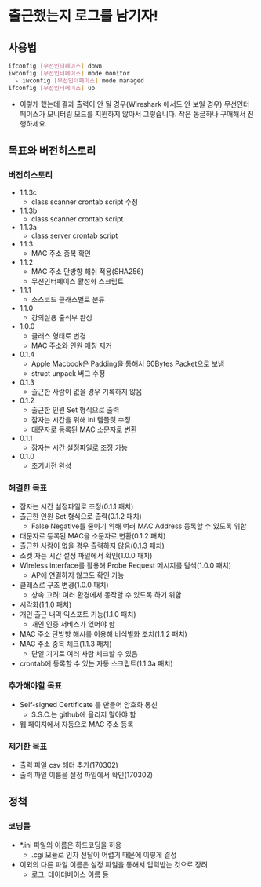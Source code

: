 # 출근했는지 로그를 남기자!

## 사용법
  ```bash
  ifconfig [무선인터페이스] down
  iwconfig [무선인터페이스] mode monitor
    - iwconfig [무선인터페이스] mode managed
  ifconfig [무선인터페이스] up
  ```
  - 이렇게 했는데 결과 출력이 안 될 경우(Wireshark 에서도 안 보일 경우)
    무선인터페이스가 모니터링 모드를 지원하지 않아서 그렇습니다.
    작은 동글하나 구매해서 진행하세요.

## 목표와 버전히스토리

### 버전히스토리
  - 1.1.3c
    - class scanner crontab script 수정
  - 1.1.3b
    - class scanner crontab script
  - 1.1.3a
    - class server crontab script
  - 1.1.3
    - MAC 주소 중복 확인
  - 1.1.2
    - MAC 주소 단방향 해쉬 적용(SHA256)
    - 무선인터페이스 활성화 스크립트
  - 1.1.1
    - 소스코드 클래스별로 분류
  - 1.1.0
    - 강의실용 출석부 완성
  - 1.0.0
    - 클래스 형태로 변경
    - MAC 주소와 인원 매칭 제거
  - 0.1.4
    - Apple Macbook은 Padding을 통해서 60Bytes Packet으로 보냄
    - struct unpack 버그 수정
  - 0.1.3
    - 출근한 사람이 없을 경우 기록하지 않음
  - 0.1.2
    - 출근한 인원 Set 형식으로 출력
    - 잠자는 시간을 위해 ini 템플릿 수정
    - 대문자로 등록된 MAC 소문자로 변환
  - 0.1.1
    - 잠자는 시간 설정파일로 조정 가능
  - 0.1.0
    - 초기버전 완성

### 해결한 목표
  - 잠자는 시간 설정파일로 조정(0.1.1 패치)
  - 출근한 인원 Set 형식으로 출력(0.1.2 패치)
    - False Negative를 줄이기 위해 여러 MAC Address 등록할 수 있도록 위함
  - 대문자로 등록된 MAC을 소문자로 변환(0.1.2 패치)
  - 출근한 사람이 없을 경우 출력하지 않음(0.1.3 패치)
  - 소켓 자는 시간 설정 파일에서 확인(1.0.0 패치)
  - Wireless interface를 활용해 Probe Request 메시지를 탐색(1.0.0 패치)
    - AP에 연결하지 않고도 확인 가능
  - 클래스로 구조 변경(1.0.0 패치)
    - 상속 고려: 여러 환경에서 동작할 수 있도록 하기 위함
  - 시각화(1.1.0 패치)
  - 개인 출근 내역 익스포트 기능(1.1.0 패치)
    - 개인 인증 서비스가 있어야 함
  - MAC 주소 단방향 해시를 이용해 비식별화 조치(1.1.2 패치)
  - MAC 주소 중복 체크(1.1.3 패치)
    - 단일 기기로 여러 사람 체크할 수 있음
  - crontab에 등록할 수 있는 자동 스크립트(1.1.3a 패치)

### 추가해야할 목표
  - Self-signed Certificate 를 만들어 암호화 통신
    - S.S.C.는 github에 올리지 말아야 함
  - 웹 페이지에서 자동으로 MAC 주소 등록

### 제거한 목표
  - 출력 파일 csv 헤더 추가(170302)
  - 출력 파일 이름을 설정 파일에서 확인(170302)


## 정책

### 코딩룰
  - \*.ini 파일의 이름은 하드코딩을 허용
    - .cgi 모듈로 인자 전달이 어렵기 때문에 이렇게 결정
  - 이외의 다른 파일 이름은 설정 파일을 통해서 입력받는 것으로 장려
    - 로그, 데이터베이스 이름 등

